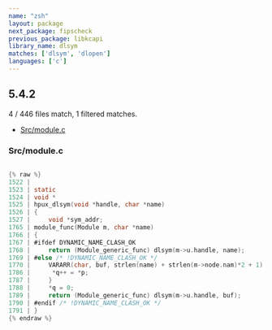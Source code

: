 ```yaml
---
name: "zsh"
layout: package
next_package: fipscheck
previous_package: libkcapi
library_name: dlsym
matches: ['dlsym', 'dlopen']
languages: ['c']
---
```

## 5.4.2
4 / 446 files match, 1 filtered matches.

 - [Src/module.c](#srcmodulec)

### Src/module.c

```c

{% raw %}
1522 | 
1523 | static
1524 | void *
1525 | hpux_dlsym(void *handle, char *name)
1526 | {
1527 |     void *sym_addr;
1765 | module_func(Module m, char *name)
1766 | {
1767 | #ifdef DYNAMIC_NAME_CLASH_OK
1768 |     return (Module_generic_func) dlsym(m->u.handle, name);
1769 | #else /* !DYNAMIC_NAME_CLASH_OK */
1770 |     VARARR(char, buf, strlen(name) + strlen(m->node.nam)*2 + 1);
1786 | 	    *q++ = *p;
1787 |     }
1788 |     *q = 0;
1789 |     return (Module_generic_func) dlsym(m->u.handle, buf);
1790 | #endif /* !DYNAMIC_NAME_CLASH_OK */
1791 | }
{% endraw %}

```